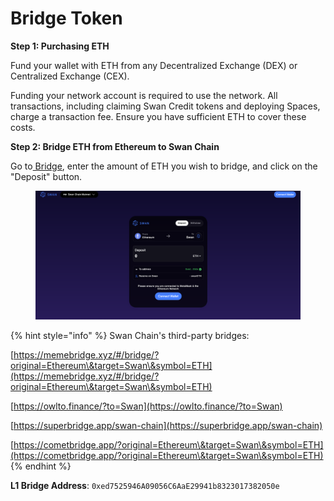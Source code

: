 # Bridge Token

**Step 1: Purchasing ETH**

Fund your wallet with ETH from any Decentralized Exchange (DEX) or Centralized Exchange (CEX).

Funding your network account is required to use the network. All transactions, including claiming Swan Credit tokens and deploying Spaces, charge a transaction fee. Ensure you have sufficient ETH to cover these costs.

**Step 2: Bridge ETH from Ethereum to Swan Chain**

Go to[ Bridge](https://bridge.swanchain.io/), enter the amount of ETH you wish to bridge, and click on the "Deposit" button.

<figure><img src="../../.gitbook/assets/image (189).png" alt=""><figcaption></figcaption></figure>

{% hint style="info" %}
Swan Chain's third-party bridges:

[https://memebridge.xyz/#/bridge/?original=Ethereum\&target=Swan\&symbol=ETH](https://memebridge.xyz/#/bridge/?original=Ethereum\&target=Swan\&symbol=ETH)

[https://owlto.finance/?to=Swan](https://owlto.finance/?to=Swan)

[https://superbridge.app/swan-chain](https://superbridge.app/swan-chain)

[https://cometbridge.app/?original=Ethereum\&target=Swan\&symbol=ETH](https://cometbridge.app/?original=Ethereum\&target=Swan\&symbol=ETH)
{% endhint %}

**L1 Bridge Address**: `0xed7525946A09056C6AaE29941b8323017382050e`
